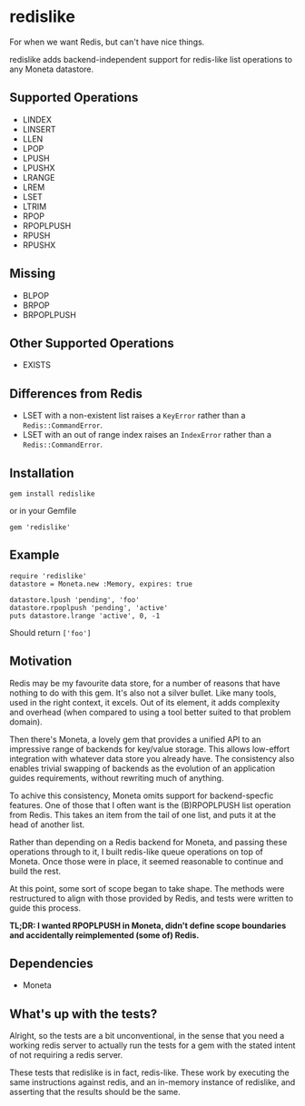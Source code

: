 redislike
=========

For when we want Redis, but can't have nice things.

redislike adds backend-independent support for redis-like list operations to any Moneta datastore.

Supported Operations
--------------------
* LINDEX
* LINSERT
* LLEN
* LPOP
* LPUSH
* LPUSHX
* LRANGE
* LREM
* LSET
* LTRIM
* RPOP
* RPOPLPUSH
* RPUSH
* RPUSHX

Missing
-------
* BLPOP
* BRPOP
* BRPOPLPUSH

Other Supported Operations
--------------------------
* EXISTS

Differences from Redis
----------------------
* LSET with a non-existent list raises a ```KeyError``` rather than a ```Redis::CommandError```.
* LSET with an out of range index raises an ```IndexError``` rather than a ```Redis::CommandError```.

Installation
------------

```gem install redislike```

or in your Gemfile

```gem 'redislike'```

Example
-----

```
require 'redislike'
datastore = Moneta.new :Memory, expires: true

datastore.lpush 'pending', 'foo'
datastore.rpoplpush 'pending', 'active'
puts datastore.lrange 'active', 0, -1
```

Should return ```['foo']```

Motivation
----------

Redis may be my favourite data store, for a number of reasons that have nothing to do with this gem. It's also not a silver bullet. Like many tools, used in the right context, it excels. Out of its element, it adds complexity and overhead (when compared to using a tool better suited to that problem domain).

Then there's Moneta, a lovely gem that provides a unified API to an impressive range of backends for key/value storage. This allows low-effort integration with whatever data store you already have. The consistency also enables trivial swapping of backends as the evolution of an application guides requirements, without rewriting much of anything.

To achive this consistency, Moneta omits support for backend-specfic features. One of those that I often want is the (B)RPOPLPUSH list operation from Redis. This takes an item from the tail of one list, and puts it at the head of another list.

Rather than depending on a Redis backend for Moneta, and passing these operations through to it, I built redis-like queue operations on top of Moneta. Once those were in place, it seemed reasonable to continue and build the rest.

At this point, some sort of scope began to take shape. The methods were restructured to align with those provided by Redis, and tests were written to guide this process.

**TL;DR: I wanted RPOPLPUSH in Moneta, didn't define scope boundaries and accidentally reimplemented (some of) Redis.**

Dependencies
------------
* Moneta

What's up with the tests?
-------------------------

Alright, so the tests are a bit unconventional, in the sense that you need a working redis server to actually run the tests for a gem with the stated intent of not requiring a redis server.

These tests that redislike is in fact, redis-like. These work by executing the same instructions against redis, and an in-memory instance of redislike, and asserting that the results should be the same.

